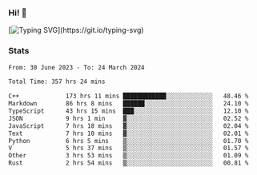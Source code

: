 ### Hi!  👋

[![Typing SVG](https://readme-typing-svg.herokuapp.com?font=Fira+Code&pause=1000&width=435&lines=Hello!+I'm+Texiwustion.)](https://git.io/typing-svg)

### Stats

<!--START_SECTION:waka-->

```txt
From: 30 June 2023 - To: 24 March 2024

Total Time: 357 hrs 24 mins

C++             173 hrs 11 mins ████████████░░░░░░░░░░░░░   48.46 %
Markdown        86 hrs 8 mins   ██████░░░░░░░░░░░░░░░░░░░   24.10 %
TypeScript      43 hrs 15 mins  ███░░░░░░░░░░░░░░░░░░░░░░   12.10 %
JSON            9 hrs 1 min     ▓░░░░░░░░░░░░░░░░░░░░░░░░   02.52 %
JavaScript      7 hrs 18 mins   ▓░░░░░░░░░░░░░░░░░░░░░░░░   02.04 %
Text            7 hrs 10 mins   ▓░░░░░░░░░░░░░░░░░░░░░░░░   02.01 %
Python          6 hrs 5 mins    ▒░░░░░░░░░░░░░░░░░░░░░░░░   01.70 %
V               5 hrs 37 mins   ▒░░░░░░░░░░░░░░░░░░░░░░░░   01.57 %
Other           3 hrs 53 mins   ▒░░░░░░░░░░░░░░░░░░░░░░░░   01.09 %
Rust            2 hrs 54 mins   ▒░░░░░░░░░░░░░░░░░░░░░░░░   00.81 %
```

<!--END_SECTION:waka-->
